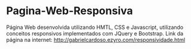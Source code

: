 # Pagina-Web-Responsiva
Página Web desenvolvida utilizando HMTL, CSS e Javascript, utilizando conceitos responsivos implementados com JQuery e Bootstrap.
Link da página na internet: http://gabrielcardoso.ezyro.com/responsividade.html
